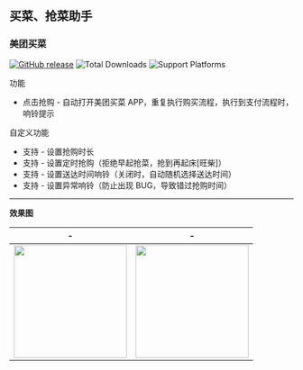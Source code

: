 ## 买菜、抢菜助手

### 美团买菜

[![GitHub release](https://img.shields.io/github/v/release/universeindream/MaiCaiAssistant.svg)](https://github.com/universeindream/MaiCaiAssistant/releases) ![Total Downloads](https://img.shields.io/github/downloads/universeindream/MaiCaiAssistant/total.svg) ![Support Platforms](https://img.shields.io/badge/platform-android-blue)


功能

- 点击抢购 - 自动打开美团买菜 APP，重复执行购买流程，执行到支付流程时，响铃提示

自定义功能

- 支持 - 设置抢购时长
- 支持 - 设置定时抢购（拒绝早起抢菜，抢到再起床[旺柴]）
- 支持 - 设置送达时间响铃（关闭时，自动随机选择送达时间）
- 支持 - 设置异常响铃（防止出现 BUG，导致错过抢购时间）


---

**效果图**

| -  | - |
| ------------- | ------------- |
| <img src="https://user-images.githubusercontent.com/7286154/162359395-9d729318-2e61-4ef2-af38-b2a53a2a3a9c.png" width="200" >  | <img src="https://user-images.githubusercontent.com/7286154/162237920-7dce9f03-0cf5-4cab-9fd3-bc2b196401ba.png" width="200" > |
